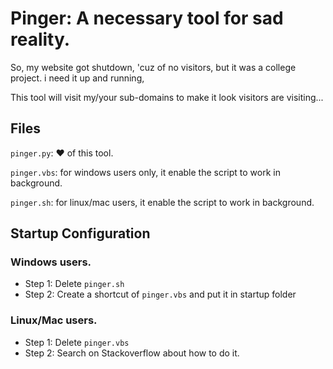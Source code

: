 # Pinger: A necessary tool for sad reality.
So, my website got shutdown, 'cuz of no visitors, but it was a college project. i need it up and running,

This tool will visit my/your sub-domains to make it look visitors are visiting...


## Files
`pinger.py`: :heart: of this tool.

`pinger.vbs`: for windows users only, it enable the script to work in background.

`pinger.sh`: for linux/mac users, it enable the script to work in background.

## Startup Configuration

### Windows users.
  - Step 1: Delete `pinger.sh`
  - Step 2: Create a shortcut of `pinger.vbs` and put it in startup folder


### Linux/Mac users.
  - Step 1: Delete `pinger.vbs`
  - Step 2: Search on Stackoverflow about how to do it.
